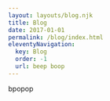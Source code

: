 ```yaml
---
layout: layouts/blog.njk
title: Blog
date: 2017-01-01
permalink: /blog/index.html
eleventyNavigation:
  key: Blog
  order: -1
  url: beep boop
---
```

bpopop